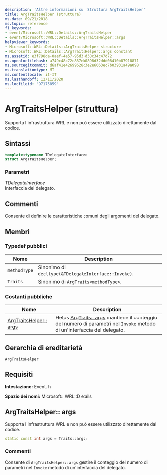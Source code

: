 ```yaml
---
description: 'Altre informazioni su: Struttura ArgTraitsHelper'
title: ArgTraitsHelper (struttura)
ms.date: 09/21/2018
ms.topic: reference
f1_keywords:
- event/Microsoft::WRL::Details::ArgTraitsHelper
- event/Microsoft::WRL::Details::ArgTraitsHelper::args
helpviewer_keywords:
- Microsoft::WRL::Details::ArgTraitsHelper structure
- Microsoft::WRL::Details::ArgTraitsHelper::args constant
ms.assetid: e3f798da-0aef-4a57-95d3-d38c34c47d72
ms.openlocfilehash: a749c48c72c837eb0898d32ddd08410b87918871
ms.sourcegitcommit: d6af41e42699628c3e2e6063ec7b03931a49a098
ms.translationtype: MT
ms.contentlocale: it-IT
ms.lasthandoff: 12/11/2020
ms.locfileid: "97175859"
---
```

# <a name="argtraitshelper-structure"></a>ArgTraitsHelper (struttura)

Supporta l'infrastruttura WRL e non può essere utilizzato direttamente dal codice.

## <a name="syntax"></a>Sintassi

```cpp
template<typename TDelegateInterface>
struct ArgTraitsHelper;
```

### <a name="parameters"></a>Parametri

*TDelegateInterface*<br/>
Interfaccia del delegato.

## <a name="remarks"></a>Commenti

Consente di definire le caratteristiche comuni degli argomenti del delegato.

## <a name="members"></a>Membri

### <a name="public-typedefs"></a>Typedef pubblici

Nome         | Description
------------ | ------------------------------------------------------
`methodType` | Sinonimo di `decltype(&TDelegateInterface::Invoke)`.
`Traits`     | Sinonimo di `ArgTraits<methodType>`.

### <a name="public-constants"></a>Costanti pubbliche

Nome                           | Description
------------------------------ | ---------------------------------------------------------------------------------------------------------------------
[ArgTraitsHelper:: args](#args) | Helps [ArgTraits:: args](#args) mantiene il conteggio del numero di parametri nel `Invoke` metodo di un'interfaccia del delegato.

## <a name="inheritance-hierarchy"></a>Gerarchia di ereditarietà

`ArgTraitsHelper`

## <a name="requirements"></a>Requisiti

**Intestazione:** Event. h

**Spazio dei nomi:** Microsoft:: WRL::D etails

## <a name="argtraitshelperargs"></a><a name="args"></a> ArgTraitsHelper:: args

Supporta l'infrastruttura WRL e non può essere utilizzato direttamente dal codice.

```cpp
static const int args = Traits::args;
```

### <a name="remarks"></a>Commenti

Consente di `ArgTraitsHelper::args` gestire il conteggio del numero di parametri nel `Invoke` metodo di un'interfaccia del delegato.
